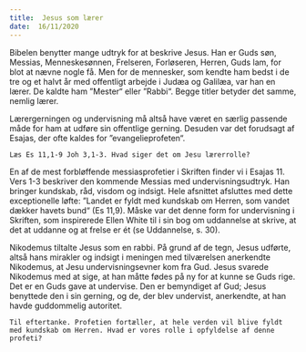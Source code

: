 ```yaml
---
title:  Jesus som lærer
date:  16/11/2020
---
```


Bibelen benytter mange udtryk for at beskrive Jesus. Han er Guds søn, Messias, Menneskesønnen, Frelseren, Forløseren, Herren, Guds lam, for blot at nævne nogle få. Men for de mennesker, som kendte ham bedst i de tre og et halvt år med offentligt arbejde i Judæa og Galilæa, var han en lærer. De kaldte ham ”Mester“ eller ”Rabbi“. Begge titler betyder det samme, nemlig lærer.

Lærergerningen og undervisning må altså have været en særlig passende måde for ham at udføre sin offentlige gerning. Desuden var det forudsagt af Esajas, der ofte kaldes for ”evangelieprofeten“.

`Læs Es 11,1-9 Joh 3,1-3. Hvad siger det om Jesu lærerrolle?`

En af de mest forbløffende messiasprofetier i Skriften finder vi i Esajas 11. Vers 1-3 beskriver den kommende Messias med undervisningsudtryk. Han bringer kundskab, råd, visdom og indsigt. Hele afsnittet afsluttes med dette exceptionelle løfte: ”Landet er fyldt med kundskab om Herren, som vandet dækker havets bund“ (Es 11,9). Måske var det denne form for undervisning i Skriften, som inspirerede Ellen White til i sin bog om uddannelse at skrive, at det at uddanne og at frelse er ét (se Uddannelse, s. 30).

Nikodemus tiltalte Jesus som en rabbi. På grund af de tegn, Jesus udførte, altså hans mirakler og indsigt i meningen med tilværelsen anerkendte Nikodemus, at Jesu undervisningsevner kom fra Gud. Jesus svarede Nikodemus med at sige, at han måtte fødes på ny for at kunne se Guds rige. Det er en Guds gave at undervise. Den er bemyndiget af Gud; Jesus benyttede den i sin gerning, og de, der blev undervist, anerkendte, at han havde guddommelig autoritet.

`Til eftertanke. Profetien fortæller, at hele verden vil blive fyldt med kundskab om Herren. Hvad er vores rolle i opfyldelse af denne profeti?`